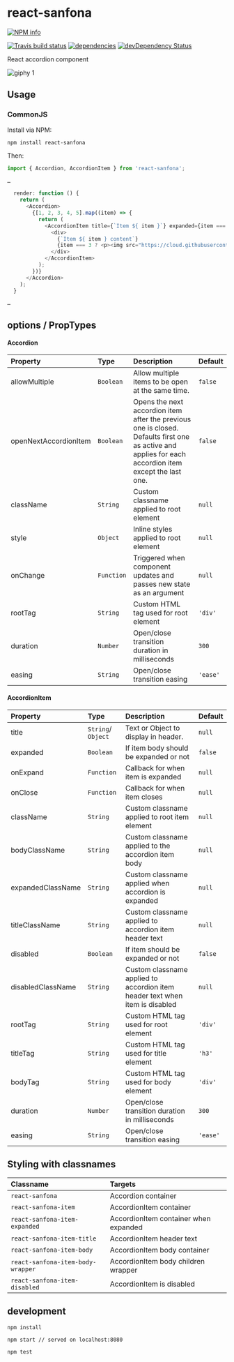 # react-sanfona


[![NPM info](https://nodei.co/npm/react-sanfona.png?downloads=true)](https://nodei.co/npm/react-sanfona.png?downloads=true)

[![Travis build status](https://travis-ci.org/daviferreira/react-sanfona.png?branch=master)](https://travis-ci.org/daviferreira/react-sanfona)
[![dependencies](https://david-dm.org/daviferreira/react-sanfona.png)](https://david-dm.org/daviferreira/react-sanfona)
[![devDependency Status](https://david-dm.org/daviferreira/react-sanfona/dev-status.png)](https://david-dm.org/daviferreira/react-sanfona#info=devDependencies)


React accordion component

![giphy 1](https://cloud.githubusercontent.com/assets/38787/8015584/2883817e-0bda-11e5-9662-b7daf40e8c27.gif)

## Usage

### CommonJS

Install via NPM:

```
npm install react-sanfona
```

Then:

```javascript
import { Accordion, AccordionItem } from 'react-sanfona';

…

  render: function () {
    return (
      <Accordion>
        {[1, 2, 3, 4, 5].map((item) => {
          return (
            <AccordionItem title={`Item ${ item }`} expanded={item === 1}>
              <div>
                {`Item ${ item } content`}
                {item === 3 ? <p><img src="https://cloud.githubusercontent.com/assets/38787/8015584/2883817e-0bda-11e5-9662-b7daf40e8c27.gif" /></p> : null}
              </div>
            </AccordionItem>
          );
        })}
      </Accordion>
    );
  }

…

```

## options / PropTypes

#### Accordion
| Property | Type | Description | Default |
|:---|:---|:---|:---|
| allowMultiple | `Boolean` | Allow multiple items to be open at the same time. | `false` |
| openNextAccordionItem | `Boolean` | Opens the next accordion item after the previous one is closed. Defaults first one as active and applies for each accordion item except the last one. | `false` |
| className | `String` | Custom classname applied to root element | `null` |
| style | `Object` | Inline styles applied to root element | `null` |
| onChange | `Function` | Triggered when component updates and passes new state as an argument | `null` |
| rootTag | `String` | Custom HTML tag used for root element | `'div'` |
| duration | `Number` | Open/close transition duration in milliseconds | `300` |
| easing | `String` | Open/close transition easing | `'ease'` |

#### AccordionItem
| Property | Type | Description | Default |
|:---|:---|:---|:---|
| title | `String`/ `Object` | Text or Object to display in header. | `null` |
| expanded | `Boolean` | If item body should be expanded or not | `false` |
| onExpand | `Function` | Callback for when item is expanded | `null` |
| onClose | `Function` | Callback for when item closes | `null` |
| className | `String` | Custom classname applied to root item element | `null` |
| bodyClassName | `String` | Custom classname applied to the accordion item body | `null` |
| expandedClassName | `String` | Custom classname applied when accordion is expanded | `null` |
| titleClassName | `String` | Custom classname applied to accordion item header text | `null` |
| disabled | `Boolean` | If item should be expanded or not | `false` |
| disabledClassName | `String` | Custom classname applied to accordion item header text when item is disabled | `null` |
| rootTag | `String` | Custom HTML tag used for root element | `'div'` |
| titleTag | `String` | Custom HTML tag used for title element | `'h3'` |
| bodyTag | `String` | Custom HTML tag used for body element | `'div'` |
| duration | `Number` | Open/close transition duration in milliseconds | `300` |
| easing | `String` | Open/close transition easing | `'ease'` |

## Styling with classnames
| Classname | Targets |
|:---|:---|
| `react-sanfona`| Accordion container |
| `react-sanfona-item` | AccordionItem container |
| `react-sanfona-item-expanded` | AccordionItem container when expanded |
| `react-sanfona-item-title` | AccordionItem header text |
| `react-sanfona-item-body` | AccordionItem body container |
| `react-sanfona-item-body-wrapper` | AccordionItem body children wrapper |
| `react-sanfona-item-disabled` | AccordionItem is disabled |


## development

```
npm install

npm start // served on localhost:8080

npm test
```
